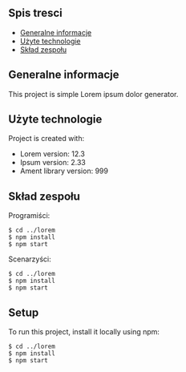 ## Spis tresci
* [Generalne informacje](#generalne-informacje)
* [Użyte technologie](#użyte-technologie)
* [Skład zespołu](#skład-zespołu)

## Generalne informacje
This project is simple Lorem ipsum dolor generator.
	
## Użyte technologie
Project is created with:
* Lorem version: 12.3
* Ipsum version: 2.33
* Ament library version: 999

## Skład zespołu

Programiści:
```
$ cd ../lorem
$ npm install
$ npm start
```

Scenarzyści:
```
$ cd ../lorem
$ npm install
$ npm start
```

 
## Setup
To run this project, install it locally using npm:

```
$ cd ../lorem
$ npm install
$ npm start
```
